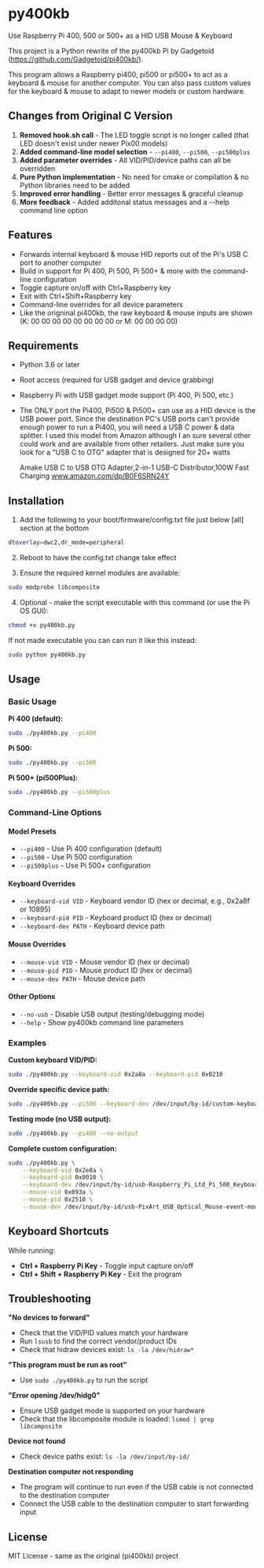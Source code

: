 # py400kb
Use Raspberry Pi 400, 500 or 500+ as a HID USB Mouse &amp; Keyboard

This project is a Python rewrite of the py400kb Pi by Gadgetoid (https://github.com/Gadgetoid/pi400kb/).

This program allows a Raspberry pi400, pi500 or pi500+ to act as a keyboard & mouse for another computer.
You can also pass custom values for the keyboard & mouse to adapt to newer models or custom hardware.

## Changes from Original C Version

1. **Removed hook.sh call** - The LED toggle script is no longer called (that LED doesn't exist under newer Pix00 models)
2. **Added command-line model selection** - `--pi400`, `--pi500`, `--pi500plus`
3. **Added parameter overrides** - All VID/PID/device paths can all be overridden
4. **Pure Python implementation** - No need for cmake or compilation & no Python libraries need to be added
5. **Improved error handling** - Better error messages & graceful cleanup
6. **More feedback** - Added additonal status messages and a --help command line option

## Features

- Forwards internal keyboard & mouse HID reports out of the Pi's USB C port to another computer
- Build in support for Pi 400, Pi 500, Pi 500+ & more with the command-line configuration
- Toggle capture on/off with Ctrl+Raspberry key
- Exit with Ctrl+Shift+Raspberry key
- Command-line overrides for all device parameters
- Like the origninal pi400kb, the raw keyboard & mouse inputs are shown (K: 00 00 00 00 00 00 00 00 or M: 00 00 00 00)

## Requirements

- Python 3.6 or later
- Root access (required for USB gadget and device grabbing)
- Raspberry Pi with USB gadget mode support (Pi 400, Pi 500, etc.)
- The ONLY port the Pi400, Pi500 & Pi500+ can use as a HID device is the USB power port.
  Since the destination PC's USB ports can't provide enough power to run a Pi400, you will need a USB C power & data splitter.
  I used this model from Amazon although I an sure several other could work and are available from other retailers. Just make sure you look for a "USB C to OTG" adapter that is designed for 20+ watts
  
  Amake USB C to USB OTG Adapter,2-in-1 USB-C Distributor,100W Fast Charging
  www.amazon.com/dp/B0F6SRN24Y

## Installation

1) Add the following to your boot/firmware/config.txt file just below [all] section at the bottom
```bash
dtoverlay=dwc2,dr_mode=peripheral
```

2) Reboot to have the config.txt change take effect

3) Ensure the required kernel modules are available:
```bash
sudo modprobe libcomposite
```

4) Optional - make the script executable with this command (or use the Pi OS GUI):
```bash
chmod +x py400kb.py
```

If not made executable you can can run it like this instead:
```bash
sudo python py400kb.py
```

## Usage

### Basic Usage

**Pi 400 (default):**
```bash
sudo ./py400kb.py --pi400
```

**Pi 500:**
```bash
sudo ./py400kb.py --pi500
```

**Pi 500+ (pi500Plus):**
```bash
sudo ./py400kb.py --pi500plus
```

### Command-Line Options

#### Model Presets
- `--pi400` - Use Pi 400 configuration (default)
- `--pi500` - Use Pi 500 configuration
- `--pi500plus` - Use Pi 500+ configuration

#### Keyboard Overrides
- `--keyboard-vid VID` - Keyboard vendor ID (hex or decimal, e.g., 0x2a8f or 10895)
- `--keyboard-pid PID` - Keyboard product ID (hex or decimal)
- `--keyboard-dev PATH` - Keyboard device path

#### Mouse Overrides
- `--mouse-vid VID` - Mouse vendor ID (hex or decimal)
- `--mouse-pid PID` - Mouse product ID (hex or decimal)
- `--mouse-dev PATH` - Mouse device path

#### Other Options
- `--no-usb` - Disable USB output (testing/debugging mode)
- `--help` - Show py400kb command line parameters

### Examples

**Custom keyboard VID/PID:**
```bash
sudo ./py400kb.py --keyboard-vid 0x2a8a --keyboard-pid 0x0210
```

**Override specific device path:**
```bash
sudo ./py400kb.py --pi500 --keyboard-dev /dev/input/by-id/custom-keyboard-path
```

**Testing mode (no USB output):**
```bash
sudo ./py400kb.py --pi400 --no-output
```

**Complete custom configuration:**
```bash
sudo ./py400kb.py \
    --keyboard-vid 0x2e8a \
    --keyboard-pid 0x0010 \
    --keyboard-dev /dev/input/by-id/usb-Raspberry_Pi_Ltd_Pi_500_Keyboard-event-kbd \
    --mouse-vid 0x093a \
    --mouse-pid 0x2510 \
    --mouse-dev /dev/input/by-id/usb-PixArt_USB_Optical_Mouse-event-mouse
```

## Keyboard Shortcuts

While running:
- **Ctrl + Raspberry Pi Key** - Toggle input capture on/off
- **Ctrl + Shift + Raspberry Pi Key** - Exit the program

## Troubleshooting

**"No devices to forward"**
- Check that the VID/PID values match your hardware
- Run `lsusb` to find the correct vendor/product IDs
- Check that hidraw devices exist: `ls -la /dev/hidraw*`

**"This program must be run as root"**
- Use `sudo ./py400kb.py` to run the script

**"Error opening /dev/hidg0"**
- Ensure USB gadget mode is supported on your hardware
- Check that the libcomposite module is loaded: `lsmod | grep libcomposite`

**Device not found**
- Check device paths exist: `ls -la /dev/input/by-id/`

**Destination computer not responding**
- The program will continue to run even if the USB cable is not connected to the destination computer
- Connect the USB cable to the destination computer to start forwarding input

## License

MIT License - same as the original (pi400kb) project
